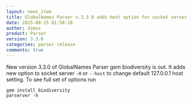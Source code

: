 ```yaml
---
layout: news_item
title: GlobalNames Parser v.3.3.0 adds host option for socket server
date: 2015-08-15 01:58:18
author: dimus
product: Parser
version: 3.3.0
categories: parser release
comments: true
---
```


New version 3.3.0 of GlobalNames Parser gem biodiversity is out. It adds new
option to socket server `-H` or `--host` to change default 127.0.0.1
host setting.  To see full set of options run

```
gem install biodiversity
parserver -h
```
